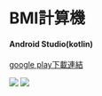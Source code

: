 # BMI計算機

#### Android Studio(kotlin)

[google play下載連結](https://play.google.com/store/apps/details?id=com.java.bmicomputer)

![](https://imgur.com/ZMhSeCR.jpg)
![](https://imgur.com/dS8Wfd3.jpg)
